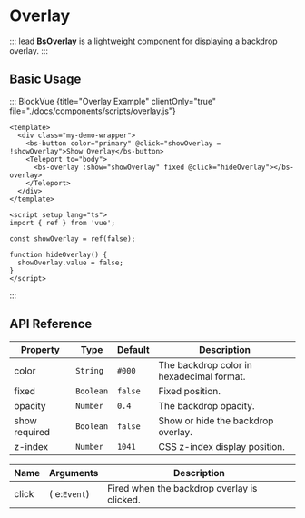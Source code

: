 # Overlay


::: lead
**BsOverlay** is a lightweight component for displaying a backdrop overlay.
:::


## Basic Usage

::: BlockVue {title="Overlay Example" clientOnly="true" file="./docs/components/scripts/overlay.js"}

```vue
<template>
  <div class="my-demo-wrapper">  
    <bs-button color="primary" @click="showOverlay = !showOverlay">Show Overlay</bs-button>
    <Teleport to="body">
      <bs-overlay :show="showOverlay" fixed @click="hideOverlay"></bs-overlay>
    </Teleport>
  </div>
</template>

<script setup lang="ts">
import { ref } from 'vue';

const showOverlay = ref(false);

function hideOverlay() {
  showOverlay.value = false;
}
</script>
```
:::


## API Reference

<BsTabs v-model="tabs1active" variant="material" color="grey-700" class="doc-api-reference">
  <BsTab label="Props" url="#api-reference">
    <div class="doc-table-responsive doc-table-props">

| Property | Type      | Default | Description |
|----------|-----------|---------|-------------|
| color    | `String`  | `#000`  | The backdrop color in hexadecimal format. |
| fixed    | `Boolean` | `false` | Fixed position. |
| opacity  | `Number`  | `0.4`   | The backdrop opacity. |
| show <Badge type="danger">required</Badge> | `Boolean` | `false`  | Show or hide the backdrop overlay. |
| z-index  | `Number`  | `1041`  | CSS z-index display position. |

</div>
  </BsTab>
  <BsTab label="Events" url="#api-reference">
    <div class="doc-table-responsive doc-table-3cols">

| Name   | Arguments | Description |
|--------|-----------|-------------|
| click  | ( e:`Event`) | Fired when the backdrop overlay is clicked. |

</div>
  </BsTab>
</BsTabs>


<script setup lang="ts">
import { ref } from 'vue';

const showOverlay = ref(false);
const tabs1active = ref(0);

function hideOverlay() {
  showOverlay.value = false;
}
</script>
